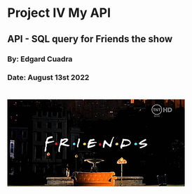 #

# Project IV My API
## API - SQL query for Friends the show
### By: Edgard Cuadra
### Date: August 13st 2022

#

![local_picture](./images/friends_logo.gif)

